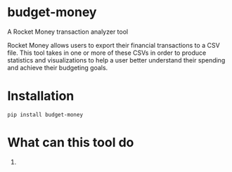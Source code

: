 # budget-money
A Rocket Money transaction analyzer tool

Rocket Money allows users to export their financial transactions to a CSV file. This tool takes in one or more of these CSVs in order to produce statistics and visualizations to help a user better understand their spending and achieve their budgeting goals.

# Installation

`pip install budget-money`

# What can this tool do




1) 